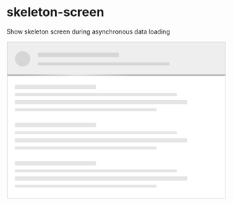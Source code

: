 # skeleton-screen
Show skeleton screen during asynchronous data loading

![Skeleton screen](./screenshot.png)
